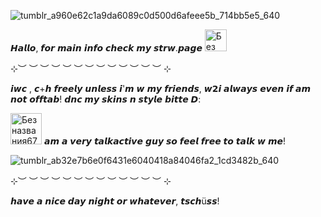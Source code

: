 

![tumblr_a960e62c1a9da6089c0d500d6afeee5b_714bb5e5_640](https://github.com/user-attachments/assets/c3d8a45f-1ac8-4b06-ae62-df0d2fe21ed7)


𝙃𝙖𝙡𝙡𝙤, 𝙛𝙤𝙧 𝙢𝙖𝙞𝙣 𝙞𝙣𝙛𝙤 𝙘𝙝𝙚𝙘𝙠 𝙢𝙮 𝙨𝙩𝙧𝙬.𝙥𝙖𝙜𝙚
<img width="35" height="35" alt="Без названия67_20251003102607" src="https://github.com/user-attachments/assets/116a2944-52f8-4b28-8cd2-c9ee07c8b42e" />

 ⊹︶ ︶ ︶ ︶ ︶ ︶ ︶ ︶ ︶ ︶ ︶ ︶ ︶ ⊹

𝙞𝙬𝙘 , 𝙘+𝙝 𝙛𝙧𝙚𝙚𝙡𝙮 𝙪𝙣𝙡𝙚𝙨𝙨 𝙞'𝙢 𝙬 𝙢𝙮 𝙛𝙧𝙞𝙚𝙣𝙙𝙨, 𝙬𝟮𝙞 𝙖𝙡𝙬𝙖𝙮𝙨 𝙚𝙫𝙚𝙣 𝙞𝙛 𝙖𝙢 𝙣𝙤𝙩 𝙤𝙛𝙛𝙩𝙖𝙗! 𝙙𝙣𝙘 𝙢𝙮 𝙨𝙠𝙞𝙣𝙨 𝙣 𝙨𝙩𝙮𝙡𝙚 𝙗𝙞𝙩𝙩𝙚 𝘿: 

                                
  <img width="50" height="50" alt="Без названия67_20251003102649" src="https://github.com/user-attachments/assets/1ecf1098-3330-44ca-af48-1e0b1dfb3454" /> 
  𝙖𝙢 𝙖 𝙫𝙚𝙧𝙮 𝙩𝙖𝙡𝙠𝙖𝙘𝙩𝙞𝙫𝙚 𝙜𝙪𝙮 𝙨𝙤 𝙛𝙚𝙚𝙡 𝙛𝙧𝙚𝙚 𝙩𝙤 𝙩𝙖𝙡𝙠 𝙬 𝙢𝙚! 



![tumblr_ab32e7b6e0f6431e6040418a84046fa2_1cd3482b_640](https://github.com/user-attachments/assets/ac0ecea7-ca21-4d51-a7b1-6838b2a734b3)



 ⊹︶ ︶ ︶ ︶ ︶ ︶ ︶ ︶ ︶ ︶ ︶ ︶ ︶ ⊹



  𝙝𝙖𝙫𝙚 𝙖 𝙣𝙞𝙘𝙚 𝙙𝙖𝙮 𝙣𝙞𝙜𝙝𝙩 𝙤𝙧 𝙬𝙝𝙖𝙩𝙚𝙫𝙚𝙧, 𝙩𝙨𝙘𝙝ü𝙨𝙨!
 
